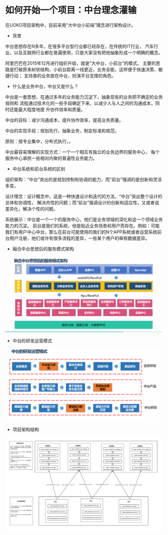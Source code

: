 # 如何开始一个项目：中台理念灌输

 在UOKO项目架构中，目前采用“大中台小前端”理念进行架构设计。
 
 * 背景

中台思想存在N多年，在很多平台型行业都已经存在，在传统的IT行业，
汽车行业，以及互联网行业都在普遍使用，只是大家没有把他抽象形成一个明确的概念。

阿里巴巴在2015年12月进行组织升级，就是“大中台，小前台”的模式。
主要的思路是打破原来树状结构，小前台距离一线更近，业务全能，这样便于快速决策、敏捷行动；
支持类的业务放在中台，扮演平台支撑的角色。	
 
 * 什么是业务中台，中台又是什么？

中台是一套思想，在通过多年的业务能力沉淀下，抽象现有的业务把不确定的业务规则和
流程通过技术化的一些手段确定下来，以减少人与人之间的沟通成本，同时还能最大程度地提
升协作效率和质量。

中台的目标：减少沟通成本，提升协作效率，提高业务质量。

中台的实现手段：规划先行，抽象业务，制定标准和规范。

原则：按专业集中，分布式执行，。
	
中台最容易理解的实现方式：一个一个相互有独立的业务边界的服务中心，
每个服务中心承担一些相对内聚的普遍性业务能力。

 * 中台系统和前台系统的区别
	
组织架构：“中台”突出的是规划控制和协调的能力，而“前台”强调的是创新和灵活多变。

设计理念：设计概念中，这是一种快速设计和迭代的方法。“中台”突出整个设计的总体和协调性，
解决共性的问题；而“前台”强调设计的创新和适应性，又或者说差异化，解决个性的问题。

系统展示：中台是一个一个的服务中心，他们是业务领域的深化和这一个领域业务能力的沉淀。
前台是我们的系统，他是贴近业务场景和用户而存在。例如：可能我们有用户中心中台，那么在前台可能使用的我们的N个APP系统或者运营系统前台用户注册，他们或许有很多流程的差异，一些某个用户的审核数据差异。


 * 融合中台思想后的服务模式架构
 
 ![融合中台思想后的服务模式架构](/img/融合中台思想后的服务模式架构.png)
 
 * 中台的研发运营模式

 ![中台的研发运营模式](/img/中台的研发运营模式.png)
 
 * 项目架构结构
 
 ![项目架构结构](/img/2019-3-22项目架构结构体.jpg)